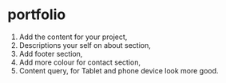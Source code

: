 # portfolio

1. Add the content for your project,
2. Descriptions your self on about section,
3. Add footer section,
4. Add more colour for contact section,
5. Content query, for Tablet and phone device look more good.
